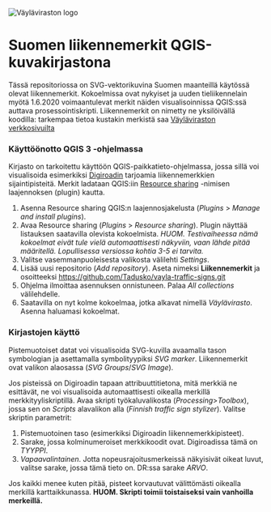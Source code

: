 ![Väyläviraston logo](https://vayla.fi/documents/20473/740592/vayla_sivussa_fi_sv_rgb.png)
# Suomen liikennemerkit QGIS-kuvakirjastona
Tässä repositoriossa on SVG-vektorikuvina Suomen maanteillä käytössä olevat liikennemerkit. Kokoelmissa ovat nykyiset ja uuden tieliikennelain myötä 1.6.2020 voimaantulevat merkit näiden visualisoinnissa QGIS:ssä auttava prosessointiskripti. Liikennemerkit on nimetty ne yksilöivällä koodilla: tarkempaa tietoa kustakin merkistä saa [Väyläviraston verkkosivuilta](https://vayla.fi/tieverkko/liikennemerkit)

### Käyttöönotto QGIS 3 -ohjelmassa
Kirjasto on tarkoitettu käyttöön QGIS-paikkatieto-ohjelmassa, jossa sillä voi visualisoida esimerkiksi [Digiroadin](https://vayla.fi/avoindata/digiroad) tarjoamia liikennemerkkien sijaintipisteitä. Merkit ladataan QGIS:iin [Resource sharing](http://qgis-contribution.github.io/QGIS-ResourceSharing/) -nimisen laajennoksen (plugin) kautta.

1. Asenna Resource sharing QGIS:n laajennosjakelusta (*Plugins* > *Manage and install plugins*).
2. Avaa Resource sharing (*Plugins* > *Resource sharing*). Plugin näyttää listauksen saatavilla olevista kokoelmista. *HUOM. Testivaiheessa nämä kokoelmat eivät tule vielä automaattisesti näkyviin, vaan lähde pitää määritellä. Lopullisessa versiossa kohtia 3-5 ei tarvita.*
3. Valitse vasemmanpuoleisesta valikosta välilehti *Settings*.
4. Lisää uusi repositorio (*Add repository*). Aseta nimeksi **Liikennemerkit** ja osoitteeksi https://github.com/Tadusko/vayla-traffic-signs.git
5. Ohjelma ilmoittaa asennuksen onnistuneen. Palaa *All collections* välilehdelle.
6. Saatavilla on nyt kolme kokoelmaa, jotka alkavat nimellä *Väylävirasto*. Asenna haluamasi kokoelmat.

### Kirjastojen käyttö
Pistemuotoiset datat voi visualisoida SVG-kuvilla avaamalla tason symbologian ja asettamalla symbolityypiksi *SVG marker*. Liikennemerkit ovat valikon alaosassa (*SVG Groups*/*SVG Image*).

Jos pisteissä on Digiroadin tapaan attribuuttitietona, mitä merkkiä ne esittävät, ne voi visualisoida automaattisesti oikealla merkillä merkkityyliskriptillä. Avaa skripti työkaluvalikosta (*Processing*>*Toolbox*), jossa sen on *Scripts* alavalikon alla (*Finnish traffic sign stylizer*). Valitse skriptin parametrit:
1. Pistemuotoinen taso (esimerkiksi Digiroadin liikennemerkkipisteet).
2. Sarake, jossa kolminumeroiset merkkikoodit ovat. Digiroadissa tämä on *TYYPPI*.
3. *Vapaavalintainen*. Jotta nopeusrajoitusmerkeissä näkyisivät oikeat luvut, valitse sarake, jossa tämä tieto on. DR:ssa sarake *ARVO*.

Jos kaikki menee kuten pitää, pisteet korvautuvat välittömästi oikealla merkillä karttaikkunassa.
**HUOM. Skripti toimii toistaiseksi vain vanhoilla merkeillä.**
